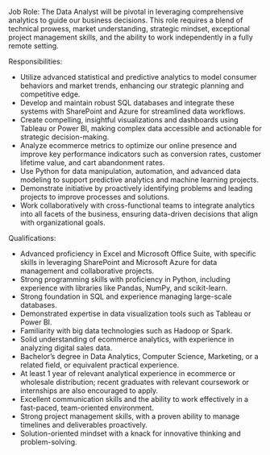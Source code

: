 Job Role:
The Data Analyst will be pivotal in leveraging comprehensive analytics to guide our business decisions. This role requires a blend of technical prowess, market understanding, strategic mindset, exceptional project management skills, and the ability to work independently in a fully remote setting.

Responsibilities:

- Utilize advanced statistical and predictive analytics to model consumer behaviors and market trends, enhancing our strategic planning and competitive edge.
- Develop and maintain robust SQL databases and integrate these systems with SharePoint and Azure for streamlined data workflows.
- Create compelling, insightful visualizations and dashboards using Tableau or Power BI, making complex data accessible and actionable for strategic decision-making.
- Analyze ecommerce metrics to optimize our online presence and improve key performance indicators such as conversion rates, customer lifetime value, and cart abandonment rates.
- Use Python for data manipulation, automation, and advanced data modeling to support predictive analytics and machine learning projects.
- Demonstrate initiative by proactively identifying problems and leading projects to improve processes and solutions.
- Work collaboratively with cross-functional teams to integrate analytics into all facets of the business, ensuring data-driven decisions that align with organizational goals.

Qualifications:
- Advanced proficiency in Excel and Microsoft Office Suite, with specific skills in leveraging SharePoint and Microsoft Azure for data management and collaborative projects.
- Strong programming skills with proficiency in Python, including experience with libraries like Pandas, NumPy, and scikit-learn.
- Strong foundation in SQL and experience managing large-scale databases.
- Demonstrated expertise in data visualization tools such as Tableau or Power BI.
- Familiarity with big data technologies such as Hadoop or Spark.
- Solid understanding of ecommerce analytics, with experience in analyzing digital sales data.
- Bachelor’s degree in Data Analytics, Computer Science, Marketing, or a related field, or equivalent practical experience.
- At least 1 year of relevant analytical experience in ecommerce or wholesale distribution; recent graduates with relevant coursework or internships are also encouraged to apply.
- Excellent communication skills and the ability to work effectively in a fast-paced, team-oriented environment.
- Strong project management skills, with a proven ability to manage timelines and deliverables proactively.
- Solution-oriented mindset with a knack for innovative thinking and problem-solving.

